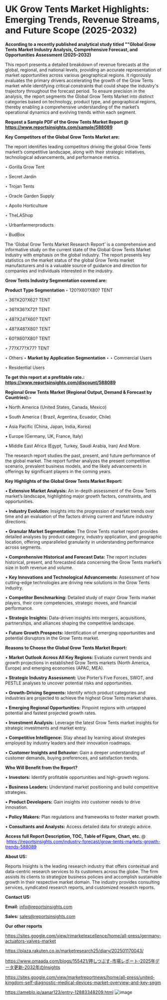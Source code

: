# UK Grow Tents Market Highlights: Emerging Trends, Revenue Streams, and Future Scope (2025-2032)

<strong>According to a recently published analytical study titled ""Global Grow Tents Market Industry Analysis, Comprehensive Forecast, and Opportunities Assessment (2025–2032)</strong>

This report presents a detailed breakdown of revenue forecasts at the global, regional, and national levels, providing an accurate representation of market opportunities across various geographical regions. It rigorously evaluates the primary drivers accelerating the growth of the Grow Tents market while identifying critical constraints that could shape the industry's trajectory throughout the forecast period. To ensure precision in the analysis, the report segments the Global Grow Tents Market into distinct categories based on technology, product type, and geographical regions, thereby enabling a comprehensive understanding of the market’s operational dynamics and evolving trends within each segment.

<strong>Request a Sample PDF of the Grow Tents Market Report </strong><strong>@<a href=https://www.reportsinsights.com/sample/588089 style=color:#0000ff;> https://www.reportsinsights.com/sample/588089</a></strong></font>

<strong>Key Competitors of the Global Grow Tents Market are:</strong>

The report identifies leading competitors driving the global Grow Tents market’s competitive landscape, along with their strategic initiatives, technological advancements, and performance metrics.

‣ Gorilla Grow Tent

‣ Secret Jardin

‣ Trojan Tents

‣ Oracle Garden Supply

‣ Apollo Horticulture

‣ TheLAShop

‣ Urbanfarmerproducts

‣ BudBox

The ‘Global Grow Tents Market Research Report’ is a comprehensive and informative study on the current state of the Global Grow Tents Market industry with emphasis on the global industry. The report presents key statistics on the market status of the global Grow Tents market manufacturers and is a valuable source of guidance and direction for companies and individuals interested in the industry.

<strong>Grow Tents Industry Segmentation covered are:</strong>

<strong>Product Type Segmentation</strong>
‣
120?X60?X80? TENT

‣ 36?X20?X62? TENT

‣ 36?X36?X72? TENT

‣ 48?X24?X60? TENT

‣ 48?X48?X80? TENT

‣ 60?X60?X80? TENT

‣ 77?X77?X77? TENT

‣ Others
‣ 
<strong>Market by Application Segmentation</strong>
‣
‣  Commercial Users

‣ Residential Users

<strong>To get this report at a profitable rate.: <a href=https://www.reportsinsights.com/discount/588089 style=color:#0000ff;>https://www.reportsinsights.com/discount/588089</a></strong></font>

<strong>Regional Grow Tents Market (Regional Output, Demand &amp; Forecast by Countries):-</strong>

• North America (United States, Canada, Mexico)

• South America ( Brazil, Argentina, Ecuador, Chile)

• Asia Pacific (China, Japan, India, Korea)

• Europe (Germany, UK, France, Italy)

• Middle East Africa (Egypt, Turkey, Saudi Arabia, Iran) And More.

The research report studies the past, present, and future performance of the global market. The report further analyzes the present competitive scenario, prevalent business models, and the likely advancements in offerings by significant players in the coming years.

<strong>Key Highlights of the Global Grow Tents Market Report:</strong>

• <strong>Extensive Market Analysis:</strong> An in-depth assessment of the Grow Tents market’s landscape, highlighting major growth factors, constraints, and opportunities.

• <strong>Industry Evolution:</strong> Insights into the progression of market trends over time and an evaluation of the factors driving current and future industry directions.

• <strong>Granular Market Segmentation:</strong> The Grow Tents market report provides detailed analyses by product category, industry application, and geographic location, offering unparalleled granularity in understanding performance across segments.

• <strong>Comprehensive Historical and Forecast Data:</strong> The report includes historical, present, and forecasted data concerning the Grow Tents market’s size in both revenue and volume.

• <strong>Key Innovations and Technological Advancements:</strong> Assessment of how cutting-edge technologies are driving new solutions in the Grow Tents industry.

• <strong>Competitor Benchmarking:</strong> Detailed study of major Grow Tents market players, their core competencies, strategic moves, and financial performance.

• <strong>Strategic Insights:</strong> Data-driven insights into mergers, acquisitions, partnerships, and alliances shaping the competitive landscape.

• <strong>Future Growth Prospects:</strong> Identification of emerging opportunities and potential disruptors in the Grow Tents market.

<strong>Reasons to Choose the Global Grow Tents Market Report:</strong>

• <strong>Market Outlook Across All Key Regions:</strong> Evaluate current trends and growth projections in established Grow Tents markets (North America, Europe) and emerging economies (APAC, MEA).

• <strong>Strategic Industry Assessment:</strong> Use Porter’s Five Forces, SWOT, and PESTLE analyses to uncover potential risks and opportunities.

• <strong>Growth-Driving Segments:</strong> Identify which product categories and industries are projected to achieve the highest Grow Tents market shares.

• <strong>Emerging Regional Opportunities:</strong> Pinpoint regions with untapped potential and fastest projected growth rates.

• <strong>Investment Analysis:</strong> Leverage the latest Grow Tents market insights for strategic investments and market entry.

• <strong>Competitive Intelligence:</strong> Stay ahead by learning about strategies employed by industry leaders and their innovation roadmaps.

• <strong>Customer Insights and Behavior:</strong> Gain a deeper understanding of customer demands, buying preferences, and satisfaction trends.

<strong>Who Will Benefit from the Report?</strong>

• <strong>Investors:</strong> Identify profitable opportunities and high-growth regions.

• <strong>Business Leaders:</strong> Understand market positioning and build competitive strategies.

• <strong>Product Developers:</strong> Gain insights into customer needs to drive innovation.

• <strong>Policy Makers:</strong> Plan regulations and frameworks to foster market growth.

• <strong>Consultants and Analysts:</strong> Access detailed data for strategic advice.
</ul>
<strong>Access full Report Description, TOC, Table of Figure, Chart, etc. </strong>@  <a href=https://reportsinsights.com/industry-forecast/grow-tents-markets-growth-trends-588089 style=color:#0000ff;>https://reportsinsights.com/industry-forecast/grow-tents-markets-growth-trends-588089</a></font>

<strong><strong>About US</strong>:</strong>

Reports Insights is the leading research industry that offers contextual and data-centric research services to its customers across the globe. The firm assists its clients to strategize business policies and accomplish sustainable growth in their respective market domain. The industry provides consulting services, syndicated research reports, and customized research reports.

<strong>Contact US:</strong>

<p class=""""><b>Email:</b> <a href=mailto:info@reportsinsights.com>info@reportsinsights.com</a></p>
<p class=""""><b>Sales:</b> <a href=mailto:sales@reportsinsights.com>sales@reportsinsights.com</a></p>

<strong>Our other reports</strong>

<a href=https://sites.google.com/view/rimarketexcellence/home/all-press/germany-actuators-valves-market>https://sites.google.com/view/rimarketexcellence/home/all-press/germany-actuators-valves-market</a>

<a href=https://plaza.rakuten.co.jp/marketresearch25/diary/202501170043/>https://plaza.rakuten.co.jp/marketresearch25/diary/202501170043/</a>

<a href=https://www.omaada.com/blogs/155421/押しつぶす-市場レポート-2025年データ更新-2032年のInsights>https://www.omaada.com/blogs/155421/押しつぶす-市場レポート-2025年データ更新-2032年のInsights</a>

<a href=https://sites.google.com/view/marketreportnews/home/all-press/united-kingdom-self-diagnostic-medical-devices-market-overview-and-key-segm>https://sites.google.com/view/marketreportnews/home/all-press/united-kingdom-self-diagnostic-medical-devices-market-overview-and-key-segm</a>

<a href=https://ameblo.jp/aanar123/entry-12883348209.html>https://ameblo.jp/aanar123/entry-12883348209.html</a>
![image](https://github.com/user-attachments/assets/853a2b9a-e90f-4fcb-af32-d2e679ded348)
